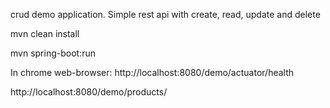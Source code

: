 crud demo application. Simple rest api with create, read, update and delete

mvn clean install

mvn spring-boot:run

In chrome web-browser:
http://localhost:8080/demo/actuator/health

http://localhost:8080/demo/products/
